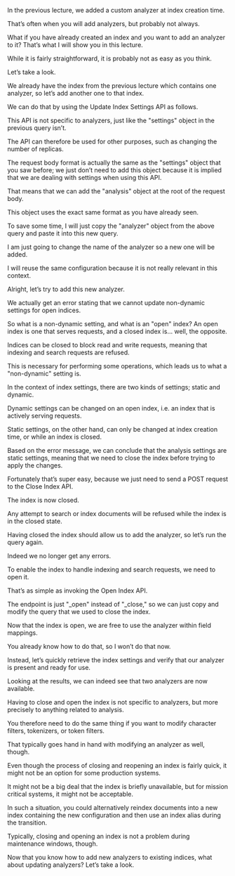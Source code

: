 In the previous lecture, we added a custom analyzer at index creation time.

That’s often when you will add analyzers, but probably not always.

What if you have already created an index and you want to add an analyzer to it?  That’s what I will show you in this lecture.

While it is fairly straightforward, it is probably not as easy as you think.

Let’s take a look.

We already have the index from the previous lecture which contains one analyzer, so let’s  add another one to that index.

We can do that by using the Update Index Settings API as follows.

This API is not specific to analyzers, just like the "settings" object in the previous query isn’t.

The API can therefore be used for other purposes, such as changing the number of replicas.

The request body format is actually the same as the "settings" object that you saw  before; we just don’t need to add this object because it is implied that we are dealing  with settings when using this API.

That means that we can add the "analysis" object at the root of the request body.

This object uses the exact same format as you have already seen.

To save some time, I will just copy the "analyzer" object from the above query and paste it into  this new query.

I am just going to change the name of the analyzer so a new one will be added.

I will reuse the same configuration because it is not really relevant in this context.

Alright, let’s try to add this new analyzer.

We actually get an error stating that we cannot update non-dynamic settings for open indices.

So what is a non-dynamic setting, and what is an "open" index?  An open index is one that serves requests, and a closed index is… well, the opposite.

Indices can be closed to block read and write requests, meaning that indexing and search  requests are refused.

This is necessary for performing some operations, which leads us to what a "non-dynamic" setting is.

In the context of index settings, there are two kinds of settings; static and dynamic.

Dynamic settings can be changed on an open index, i.e. an index that is actively serving requests.

Static settings, on the other hand, can only be changed at index creation time, or while  an index is closed.

Based on the error message, we can conclude that the analysis settings are static settings,  meaning that we need to close the index before trying to apply the changes.

Fortunately that’s super easy, because we just need to send a POST request to  the Close Index API.

The index is now closed.

Any attempt to search or index documents will be refused while the index is in the closed state.

Having closed the index should allow us to add the analyzer, so let’s run the query again.

Indeed we no longer get any errors.

To enable the index to handle indexing and search requests, we need to open it.

That’s as simple as invoking the Open Index API.

The endpoint is just "_open" instead of "_close," so we can just copy and modify  the query that we used to close the index.

Now that the index is open, we are free to use the analyzer within field mappings.

You already know how to do that, so I won’t do that now.

Instead, let’s quickly retrieve the index settings and verify that our analyzer is present  and ready for use.

Looking at the results, we can indeed see that two analyzers are now available.

Having to close and open the index is not specific to analyzers, but more precisely  to anything related to analysis.

You therefore need to do the same thing if you want to modify character filters, tokenizers,  or token filters.

That typically goes hand in hand with modifying an analyzer as well, though.

Even though the process of closing and reopening an index is fairly quick, it might not be  an option for some production systems.

It might not be a big deal that the index is briefly unavailable, but for mission critical  systems, it might not be acceptable.

In such a situation, you could alternatively reindex documents into a new index containing  the new configuration and then use an index alias during the transition.

Typically, closing and opening an index is not a problem during maintenance windows, though.

Now that you know how to add new analyzers to existing indices, what about updating analyzers?  Let’s take a look.

